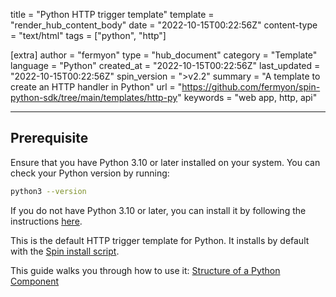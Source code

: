 title = "Python HTTP trigger template"
template = "render_hub_content_body"
date = "2022-10-15T00:22:56Z"
content-type = "text/html"
tags = ["python", "http"]

[extra]
author = "fermyon"
type = "hub_document"
category = "Template"
language = "Python"
created_at = "2022-10-15T00:22:56Z"
last_updated = "2022-10-15T00:22:56Z"
spin_version = ">v2.2"
summary =  "A template to create an HTTP handler in Python"
url = "https://github.com/fermyon/spin-python-sdk/tree/main/templates/http-py"
keywords = "web app, http, api"

---

## Prerequisite

Ensure that you have Python 3.10 or later installed on your system. You can check your Python version by running:

```bash
python3 --version
```

If you do not have Python 3.10 or later, you can install it by following the instructions [here](https://www.python.org/downloads/).

This is the default HTTP trigger template for Python. It installs by default with the [Spin install script](../../spin/install#installing-spin).

This guide walks you through how to use it: [Structure of a Python Component](../../spin/python-components#structure-of-a-python-component)